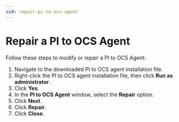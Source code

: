 ```yaml
---
uid: repair-pi-to-ocs-agent
---
```


# Repair a PI to OCS Agent

Follow these steps to modify or repair a PI to OCS Agent:

1. Navigate to the downloaded PI to OCS agent installation file.
2. Right-click the PI to OCS agent installation file, then click **Run as administrator**.
3. Click **Yes**.
4. In the **PI to OCS Agent** window, select the **Repair** option.
5. Click **Next**.
6. Click **Repair**.
7. Click **Close**.

